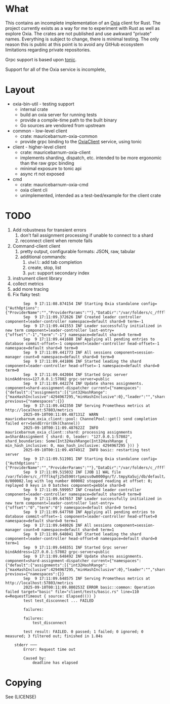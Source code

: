 # What

This contains an incomplete implementation of an [Oxia](https://github.com/oxia-db/oxia) client for Rust.  The project currently exists as a way for me to experiment with Rust as well as explore Oxia.  The crates are not published and use awkward "private" names.  Everything is subject to change, there is minimal testing.  The only reason this is public at this point is to avoid any GitHub ecosystem limitations regarding private repositories.

Grpc support is based upon [tonic](https://github.com/hyperium/tonic).

Support for all of the Oxia service is incomplete,

# Layout

* oxia-bin-util - testing support
  * internal crate
  * build an oxia server for running tests
  * provide a compile-time path to the built binary
  * Go sources are vendored from upstream
* common - low-level client
  * crate: mauricebarnum-oxia-common
  * provide grpc binding to the [OxiaClient](crates/common/proto/client.proto) service, using tonic
* client - higher-level client
  * crate: mauricebarnum-oxia-client
  * implements sharding, dispatch, etc. intended to be more ergonomic than the raw grpc binding
  * minimal exposure to tonic api
  * async rt not exposed
* cmd
  * crate: mauricebarnum-oxia-cmd
  * oxia client cli
  * unimplemented, intended as a test-bed/example for the client crate

# TODO

1. Add robustness for transient errors
   1. don't fail assignment processing if unable to connect to a shard
   1. reconnect client when remote fails
1. Command-client client
    1. pretty output, configurable formats: JSON, raw, tabular
    1. additional commands:
        1. `shell`: add tab completion
        1. create, stop, list
        1. `put`: support secondary index
1. instrument client library
1. collect metrics
1. add more tracing
1. Fix flaky test:

```
        Sep  9 17:11:08.874154 INF Starting Oxia standalone config={"AuthOptions":{"ProviderName":"","ProviderParams":""},"DataDir":"/var/folders/c_/ffflkqfj25d590trtpmzss0w0000gn/T/.tmpyXa5uj/db","DbBlockCacheMB":100,"InternalServerTLS":null,"InternalServiceAddr":"","MetricsServiceAddr":"127.0.0.1:57803","NotificationsEnabled":true,"NotificationsRetentionTime":3600000000000,"NumShards":1,"PeerTLS":null,"PublicServiceAddr":"127.0.0.1:57802","ServerTLS":null,"WalDir":"/var/folders/c_/ffflkqfj25d590trtpmzss0w0000gn/T/.tmpyXa5uj/wal","WalRetentionTime":3600000000000,"WalSyncData":true}
        Sep  9 17:11:09.372626 INF Created leader controller component=leader-controller namespace=default shard=0 term=-1
        Sep  9 17:11:09.441553 INF Leader successfully initialized in new term component=leader-controller last-entry={"offset":"-1","term":"-1"} namespace=default shard=0 term=0
        Sep  9 17:11:09.441688 INF Applying all pending entries to database commit-offset=-1 component=leader-controller head-offset=-1 namespace=default shard=0 term=0
        Sep  9 17:11:09.441773 INF All sessions component=session-manager count=0 namespace=default shard=0 term=0
        Sep  9 17:11:09.441806 INF Started leading the shard component=leader-controller head-offset=-1 namespace=default shard=0 term=0
        Sep  9 17:11:09.442084 INF Started Grpc server bindAddress=127.0.0.1:57802 grpc-server=public
        Sep  9 17:11:09.442274 INF Update shares assignments. component=shard-assignment-dispatcher current={"namespaces":{"default":{"assignments":[{"int32HashRange":{"maxHashInclusive":4294967295,"minHashInclusive":0},"leader":"","shard":"0"}],"shardKeyRouter":"XXHASH3"}}} previous={"namespaces":{}}
        Sep  9 17:11:09.442350 INF Serving Prometheus metrics at http://localhost:57803/metrics
        2025-09-10T00:11:09.487131Z  WARN mauricebarnum_oxia_client::pool: ChannelPool::get() send completion failed err=SendError(Ok(Channel))
        2025-09-10T00:11:09.487622Z  INFO mauricebarnum_oxia_client::shard: processing assignments a=ShardAssignment { shard: 0, leader: "127.0.0.1:57802", shard_boundaries: Some(Int32HashRange(Int32HashRange { min_hash_inclusive: 0, max_hash_inclusive: 4294967295 })) }
        2025-09-10T00:11:09.497491Z  INFO basic: restarting test server
        Sep  9 17:11:09.511981 INF Starting Oxia standalone config={"AuthOptions":{"ProviderName":"","ProviderParams":""},"DataDir":"/var/folders/c_/ffflkqfj25d590trtpmzss0w0000gn/T/.tmpyXa5uj/db","DbBlockCacheMB":100,"InternalServerTLS":null,"InternalServiceAddr":"","MetricsServiceAddr":"127.0.0.1:57803","NotificationsEnabled":true,"NotificationsRetentionTime":3600000000000,"NumShards":1,"PeerTLS":null,"PublicServiceAddr":"127.0.0.1:57802","ServerTLS":null,"WalDir":"/var/folders/c_/ffflkqfj25d590trtpmzss0w0000gn/T/.tmpyXa5uj/wal","WalRetentionTime":3600000000000,"WalSyncData":true}
        Sep  9 17:11:09.515032 INF [JOB 1] WAL file /var/folders/c_/ffflkqfj25d590trtpmzss0w0000gn/T/.tmpyXa5uj/db/default/shard-0/000002.log with log number 000002 stopped reading at offset: 0; replayed 0 keys in 0 batches component=pebble shard=0
        Sep  9 17:11:09.599957 INF Created leader controller component=leader-controller namespace=default shard=0 term=0
        Sep  9 17:11:09.647657 INF Leader successfully initialized in new term component=leader-controller last-entry={"offset":"0","term":"0"} namespace=default shard=0 term=1
        Sep  9 17:11:09.647760 INF Applying all pending entries to database commit-offset=-1 component=leader-controller head-offset=0 namespace=default shard=0 term=1
        Sep  9 17:11:09.648026 INF All sessions component=session-manager count=0 namespace=default shard=0 term=1
        Sep  9 17:11:09.648041 INF Started leading the shard component=leader-controller head-offset=0 namespace=default shard=0 term=1
        Sep  9 17:11:09.648351 INF Started Grpc server bindAddress=127.0.0.1:57802 grpc-server=public
        Sep  9 17:11:09.648492 INF Update shares assignments. component=shard-assignment-dispatcher current={"namespaces":{"default":{"assignments":[{"int32HashRange":{"maxHashInclusive":4294967295,"minHashInclusive":0},"leader":"","shard":"0"}],"shardKeyRouter":"XXHASH3"}}} previous={"namespaces":{}}
        Sep  9 17:11:09.648575 INF Serving Prometheus metrics at http://localhost:57803/metrics
        2025-09-10T00:11:09.800253Z ERROR basic::common: Operation failed target="basic" file="client/tests/basic.rs" line=110 e=RequestTimeout { source: Elapsed(()) }
        test test_disconnect ... FAILED

        failures:

        failures:
            test_disconnect

        test result: FAILED. 0 passed; 1 failed; 0 ignored; 0 measured; 3 filtered out; finished in 1.04s

    stderr ───
        Error: Request time out

        Caused by:
            deadline has elapsed

```

# Copying

See (LICENSE)  
